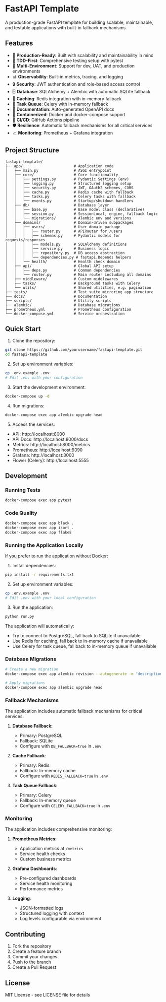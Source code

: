 # FastAPI Template

A production-grade FastAPI template for building scalable, maintainable, and testable applications with built-in fallback mechanisms.

## Features

- 🚀 **Production-Ready**: Built with scalability and maintainability in mind
- 🧪 **TDD-First**: Comprehensive testing setup with pytest
- 🔄 **Multi-Environment**: Support for dev, UAT, and production environments
- 📊 **Observability**: Built-in metrics, tracing, and logging
- 🔒 **Security**: JWT authentication and role-based access control
- 🗄️ **Database**: SQLAlchemy + Alembic with automatic SQLite fallback
- 🔄 **Caching**: Redis integration with in-memory fallback
- 🚦 **Task Queue**: Celery with in-memory fallback
- 📝 **Documentation**: Auto-generated OpenAPI docs
- 🐳 **Containerized**: Docker and docker-compose support
- 🔄 **CI/CD**: GitHub Actions pipeline
- 🛡️ **Resilience**: Automatic fallback mechanisms for all critical services
- 📈 **Monitoring**: Prometheus + Grafana integration

## Project Structure

```
fastapi-template/
├── app/                       # Application code
│   ├── main.py                # ASGI entrypoint
│   ├── core/                  # Core functionality
│   │   ├── settings.py        # Pydantic Settings (env)
│   │   ├── logging.py         # Structured logging setup
│   │   ├── security.py        # JWT, OAuth2 schemes, CORS
│   │   ├── cache.py           # Redis cache with fallback
│   │   ├── tasks.py           # Celery tasks with fallback
│   │   └── events.py          # Startup/shutdown handlers
│   ├── db/                    # Database layer
│   │   ├── base.py            # Base model class (declarative)
│   │   ├── session.py         # SessionLocal, engine, fallback logic
│   │   └── migrations/        # Alembic env and versions
│   ├── domains/               # Domain-driven subpackages
│   │   ├── users/             # User domain package
│   │   │   ├── router.py      # APIRouter for /users  
│   │   │   ├── schemas.py     # Pydantic models for requests/responses
│   │   │   ├── models.py      # SQLAlchemy definitions
│   │   │   ├── service.py     # Business logic  
│   │   │   ├── repository.py  # DB access abstraction  
│   │   │   └── dependencies.py # fastapi.Depends helpers
│   │   └── health/            # Health check domain
│   ├── api/                   # Global API setup
│   │   ├── deps.py            # Common dependencies  
│   │   └── router.py          # Main router including all domains
│   ├── middleware/            # Custom middlewares                      
│   ├── tasks/                 # Background tasks with Celery 
│   └── utils/                 # Shared utilities, e.g. pagination
├── tests/                     # Test suite mirroring app structure
├── docs/                      # Documentation
├── scripts/                   # Utility scripts
├── alembic/                   # Database migrations
├── prometheus.yml             # Prometheus configuration
└── docker-compose.yml         # Service orchestration
```

## Quick Start

1. Clone the repository:
```bash
git clone https://github.com/yourusername/fastapi-template.git
cd fastapi-template
```

2. Set up environment variables:
```bash
cp .env.example .env
# Edit .env with your configuration
```

3. Start the development environment:
```bash
docker-compose up -d
```

4. Run migrations:
```bash
docker-compose exec app alembic upgrade head
```

5. Access the services:
- API: http://localhost:8000
- API Docs: http://localhost:8000/docs
- Metrics: http://localhost:8000/metrics
- Prometheus: http://localhost:9090
- Grafana: http://localhost:3000
- Flower (Celery): http://localhost:5555

## Development

### Running Tests
```bash
docker-compose exec app pytest
```

### Code Quality
```bash
docker-compose exec app black .
docker-compose exec app isort .
docker-compose exec app flake8
```

### Running the Application Locally
If you prefer to run the application without Docker:

1. Install dependencies:
```bash
pip install -r requirements.txt
```

2. Set up environment variables:
```bash
cp .env.example .env
# Edit .env with your local configuration
```

3. Run the application:
```bash
python run.py
```

The application will automatically:
- Try to connect to PostgreSQL, fall back to SQLite if unavailable
- Use Redis for caching, fall back to in-memory cache if unavailable
- Use Celery for task queue, fall back to in-memory queue if unavailable

### Database Migrations
```bash
# Create a new migration
docker-compose exec app alembic revision --autogenerate -m "description"

# Apply migrations
docker-compose exec app alembic upgrade head
```

### Fallback Mechanisms

The application includes automatic fallback mechanisms for critical services:

1. **Database Fallback**:
   - Primary: PostgreSQL
   - Fallback: SQLite
   - Configure with `DB_FALLBACK=true` in `.env`

2. **Cache Fallback**:
   - Primary: Redis
   - Fallback: In-memory cache
   - Configure with `REDIS_FALLBACK=true` in `.env`

3. **Task Queue Fallback**:
   - Primary: Celery
   - Fallback: In-memory queue
   - Configure with `CELERY_FALLBACK=true` in `.env`

### Monitoring

The application includes comprehensive monitoring:

1. **Prometheus Metrics**:
   - Application metrics at `/metrics`
   - Service health checks
   - Custom business metrics

2. **Grafana Dashboards**:
   - Pre-configured dashboards
   - Service health monitoring
   - Performance metrics

3. **Logging**:
   - JSON-formatted logs
   - Structured logging with context
   - Log levels configurable via environment

## Contributing

1. Fork the repository
2. Create a feature branch
3. Commit your changes
4. Push to the branch
5. Create a Pull Request

## License

MIT License - see LICENSE file for details